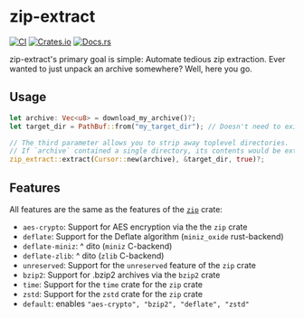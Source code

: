 # zip-extract
[![CI](https://github.com/MCOfficer/zip-extract/workflows/CI/badge.svg)](https://github.com/MCOfficer/zip-extract/actions)
[![Crates.io](https://img.shields.io/crates/v/zip-extract)](https://crates.io/crates/zip-extract)
[![Docs.rs](https://docs.rs/zip-extract/badge.svg)](https://docs.rs/zip-extract/)

zip-extract's primary goal is simple: Automate tedious zip extraction. Ever wanted to just unpack
an archive somewhere? Well, here you go.

## Usage
```rust
let archive: Vec<u8> = download_my_archive()?;
let target_dir = PathBuf::from("my_target_dir"); // Doesn't need to exist

// The third parameter allows you to strip away toplevel directories.
// If `archive` contained a single directory, its contents would be extracted instead.
zip_extract::extract(Cursor::new(archive), &target_dir, true)?;
```


## Features

All features are the same as the features of the [`zip`](https://github.com/zip-rs/zip/tree/v0.6.4#usage) crate:

- `aes-crypto`: Support for AES encryption via the the `zip` crate
- `deflate`: Support for the Deflate algorithm (`miniz_oxide` rust-backend)
- `deflate-miniz`: ^ dito (`miniz` C-backend)
- `deflate-zlib`: ^ dito (`zlib` C-backend)
- `unreserved`: Support for the `unreserved` feature of the `zip` crate
- `bzip2`: Support for .bzip2 archives via the `bzip2` crate
- `time`: Support for the `time` crate for the `zip` crate
- `zstd`: Support for the `zstd` crate for the `zip` crate
- `default`: enables `"aes-crypto", "bzip2", "deflate", "zstd"`

